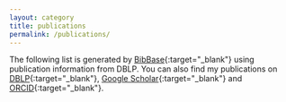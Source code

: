 ```yaml
---
layout: category
title: publications
permalink: /publications/
---
```


The following list is generated by [BibBase](https://bibbase.org/){:target="_blank"} using publication information from DBLP.  You can also find my publications on [DBLP]({{site.author.dblp}}){:target="_blank"}, [Google Scholar]({{site.author.googlescholar}}){:target="_blank"} and [ORCID]({{site.author.orcid}}){:target="_blank"}.

<script src="https://bibbase.org/show?bib=https%3A%2F%2Fdblp.uni-trier.de%2Fpers%2Ftb1%2Fc%2FChui%3ACarmen.bib&jsonp=1"></script>
